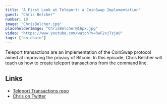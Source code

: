```yaml
---
title: "A First Look at Teleport: a CoinSwap Implementation"
guest: "Chris Belcher"
number: 10
image: "ChrisBelcher.jpg"
placeholderImage: "ChrisBelcher@16px.jpg"
video: "https://www.youtube.com/watch?v=RwF2xjTsjaU"
tags: ["on-chain"]
---
```


Teleport transactions are an implementation of the CoinSwap protocol aimed at improving the privacy of Bitcoin. In this episode, Chris Belcher will teach us how to create teleport transactions from the command line.

## Links

- [Teleport Transactions repo](https://github.com/bitcoin-teleport/teleport-transactions)
- [Chris on Twitter](https://twitter.com/chris_belcher_)
